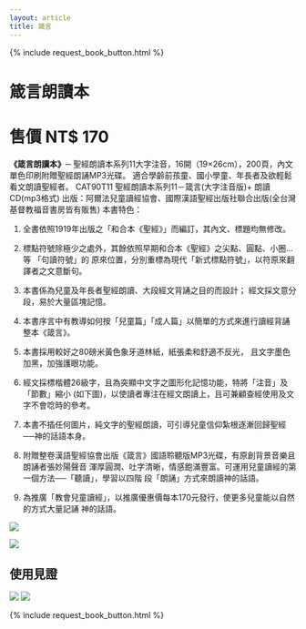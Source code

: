 ```yaml
---
layout: article
title: 箴言
---
```


{% include request_book_button.html %}

# 箴言朗讀本
# 售價 NT$ 170

**《箴言朗讀本》**─ 聖經朗讀本系列11大字注音，16開（19×26cm），200頁，內文單色印刷附贈聖經朗誦MP3光碟。 
 適合學齡前孩童、國小學童、年長者及欲輕鬆看文朗讀聖經者。 
 CAT90T11 聖經朗讀本系列11－箴言(大字注音版)+ 朗讀CD(mp3格式)
出版：阿爾法兒童讀經協會、國際漢語聖經出版社聯合出版(全台灣基督教福音書房皆有販售) 本書特色：

1. 全書依照1919年出版之「和合本《聖經》」而編訂，其內文、標題均無修改。 

2. 標點符號除極少之處外，其餘依照早期和合本《聖經》之尖點、圓點、小圈…等
   「句讀符號」的  原來位置，分別重標為現代「新式標點符號」，以符原來翻譯者之文意斷句。 

3. 本書係為兒童及年長者聖經朗讀、大段經文背誦之目的而設計； 
     經文採文意分段，易於大量區塊記憶。 

4. 本書序言中有教導如何按「兒童篇」「成人篇」以簡單的方式來進行讀經背誦整本《箴言》。 

5. 本書採用較好之80磅米黃色象牙道林紙，紙張柔和舒適不反光，
    且文字墨色加黑，加強護眼功能。

6. 經文採標楷體26級字，且為突顯中文字之圖形化記憶功能，特將「注音」及「節數」縮小 
    (如下圖)，以使讀者專注在經文朗讀上，且可兼顧查經使用及文字不會唸時的參考。

7. 本書不插任何圖片，純文字的聖經朗讀，可引導兒童信仰紮根逐漸回歸聖經──神的話語本身。 

8. 附贈整卷漢語聖經協會出版《箴言》國語聆聽版MP3光碟，有原創背景音樂且朗誦者張妙陽聲音
    渾厚圓潤、吐字清晰，情感飽滿豐富。可運用兒童讀經的第一個方法──「聽讀」，學習以四階
    段「朗誦」方式來朗讀神的話語。 

9. 為推廣「教會兒童讀經」，以推廣優惠價每本170元發行，使更多兒童能以自然的方式大量記誦
    神的話語。

![]({{site.baseurl}}/assets/images/books/箴言.jpg)

![]({{site.baseurl}}/assets/images/books/箴言二.jpg) 

## 使用見證

![]({{site.baseurl}}/assets/images/books/箴言見證一.jpg) 
![]({{site.baseurl}}/assets/images/books/箴言見證二.pg) 

{% include request_book_button.html %}

